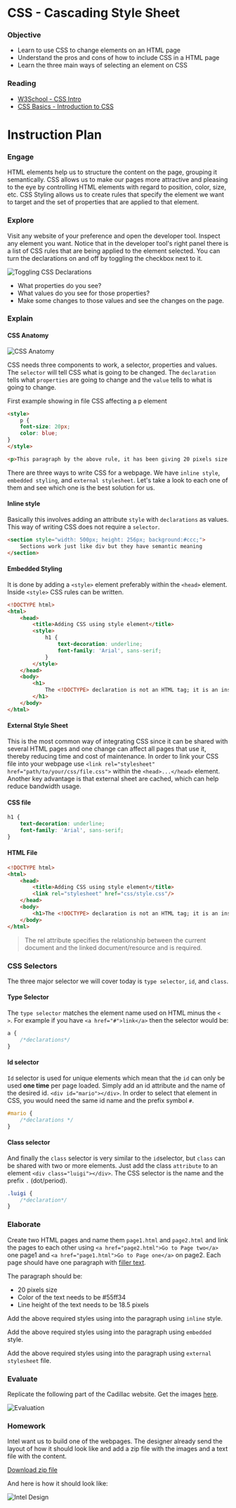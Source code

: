 # CSS - Cascading Style Sheet

### Objective

* Learn to use CSS to change elements on an HTML page
* Understand the pros and cons of how to include CSS in a HTML page
* Learn the three main ways of selecting an element on CSS

### Reading 

* [W3School - CSS Intro](http://www.w3schools.com/css/css_intro.asp)
* [CSS Basics - Introduction to CSS](http://www.cssbasics.com/introduction-to-css/)

# Instruction Plan

### Engage

HTML elements help us to structure the content on the page, grouping it semantically. CSS allows us to make our pages more attractive and pleasing to the eye by controlling HTML elements with regard to position, color, size, etc. CSS Styling allows us to create rules that specify the element we want to target and the set of properties that are applied to that element.

### Explore

Visit any website of your preference and open the developer tool. Inspect any element you want. Notice that in the developer tool's right panel there is a list of CSS rules that are being applied to the element selected. You can turn the declarations on and off by toggling the checkbox next to it.

![Toggling CSS Declarations](../images/03/toggling-css-declaration.gif)

* What properties do you see? 
* What values do you see for those properties? 
* Make some changes to those values and see the changes on the page.

### Explain

#### CSS Anatomy

![CSS Anatomy](../images/03/css-rule-anatomy.jpg)

CSS needs three components to work, a selector, properties and values. The `selector` will tell CSS what is going to be changed. The `declaration` tells what `properties` are going to change and the `value` tells to what is going to change.

First example showing in file CSS affecting a p element

```html
<style>
    p {
    font-size: 20px;
    color: blue;
}
</style>

<p>This paragraph by the above rule, it has been giving 20 pixels size and blue color.</p>
```

There are three ways to write CSS for a webpage. We have `inline style`, `embedded styling`, and `external stylesheet`. Let's take a look to each one of them and see which one is the best solution for us.

#### Inline style
Basically this involves adding an attribute `style` with `declarations` as values. This way of writing CSS does not require a `selector`.

```html
<section style="width: 500px; height: 256px; background:#ccc;">
    Sections work just like div but they have semantic meaning
</section>
```

#### Embedded Styling
It is done by adding a `<style>` element preferably within the `<head>` element. Inside `<style>` CSS rules can be written.

```html
<!DOCTYPE html>
<html>
    <head>
        <title>Adding CSS using style element</title>
        <style>
            h1 {
                text-decoration: underline;
                font-family: 'Arial', sans-serif;
            }
        </style>
    </head>
    <body>
        <h1>
            The <!DOCTYPE> declaration is not an HTML tag; it is an instruction to the web browser.
        </h1>
    </body>
</html>

```

#### External Style Sheet

This is the most common way of integrating CSS since it can be shared with several HTML pages and one change can affect all pages that use it, thereby reducing time and cost of maintenance. In order to link your CSS file into your webpage use `<link rel="stylesheet" href="path/to/your/css/file.css">` within the `<head>...</head>` element. Another key advantage is that external sheet are cached, which can help reduce bandwidth usage.

#### CSS file
```css
h1 {
    text-decoration: underline;
    font-family: 'Arial', sans-serif;
}
```

#### HTML File
```html
<!DOCTYPE html>
<html>
    <head>
        <title>Adding CSS using style element</title>
        <link rel="stylesheet" href="css/style.css"/>
    </head>
    <body>
        <h1>The <!DOCTYPE> declaration is not an HTML tag; it is an instruction to the web browser about what version of HTML the page is written in.</h1>
    </body>
</html>
```
> The rel attribute specifies the relationship between the current document and the linked document/resource and is required.

### CSS Selectors

The three major selector we will cover today is `type selector`, `id`, and `class`.

#### Type Selector
The `type selector` matches the element name used on HTML minus the `< >`. For example if you have `<a href="#">link</a>` then the selector would be:
```css
a {
    /*declarations*/
}

````
#### Id selector

`Id` selector is used for unique elements which mean that the `id` can only be used **one time** per page loaded. Simply add an id attribute and the name of the desired id. `<div id="mario"></div>`. In order to select that element in CSS, you would need the same id name and the prefix symbol `#`.

```css
#mario { 
    /*declarations */
}

```

#### Class selector

And finally the `class` selector is very similar to the `id`selector, but `class` can be shared with two or more elements. Just add the class `attribute` to an element `<div class="luigi"></div>`. The CSS selector is the name and the prefix `.` (dot/period).
```css
.luigi { 
    /*declaration*/
}
```

### Elaborate

Create two HTML pages and name them `page1.html` and `page2.html` and link the pages to each other using `<a href="page2.html">Go to Page two</a>` one page1 and `<a href="page1.html">Go to Page one</a>` on page2. Each page should have one paragraph with [filler text](http://lipsum.com/). 

The paragraph should be:
* 20 pixels size
* Color of the text needs to be #55ff34
* Line height of the text needs to be 18.5 pixels

Add the above required styles using into the paragraph using `inline` style.

Add the above required styles using into the paragraph using `embedded` style.

Add the above required styles using into the paragraph using `external stylesheet` file.

### Evaluate

Replicate the following part of the Cadillac website. Get the images [here](../images/03/cadillac).

![Evaluation](../images/03/evaluate.jpg)

### Homework

Intel want us to build one of the webpages. The designer already send the layout of how it should look like and add a zip file with the images and a text file with the content.

[Download zip file](https://github.com/AustinCodingAcademy/HTMLIntroductory/raw/master/archives/03/homework/homework.zip)

And here is how it should look like:

![Intel Design](../images/03/homework.jpg)